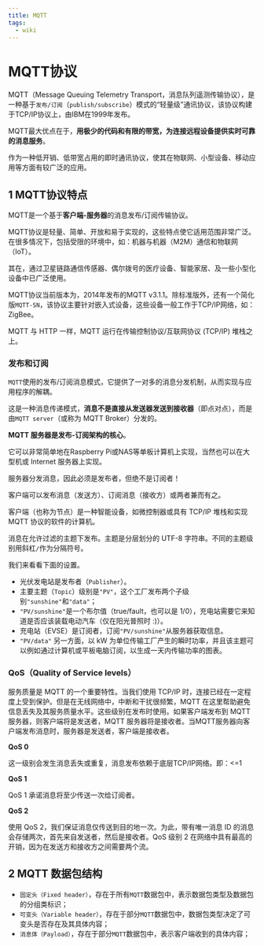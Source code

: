 ```yaml
---
title: MQTT
tags:
  - wiki
---
```


# MQTT协议

MQTT（Message Queuing Telemetry Transport，消息队列遥测传输协议），是一种基于`发布/订阅`（`publish/subscribe`）模式的“轻量级”通讯协议，该协议构建于TCP/IP协议上，由IBM在1999年发布。

MQTT最大优点在于，**用极少的代码和有限的带宽，为连接远程设备提供实时可靠的消息服务**。

作为一种低开销、低带宽占用的即时通讯协议，使其在物联网、小型设备、移动应用等方面有较广泛的应用。

## 1 MQTT协议特点

MQTT是一个基于**客户端-服务器**的消息发布/订阅传输协议。

MQTT协议是轻量、简单、开放和易于实现的，这些特点使它适用范围非常广泛。在很多情况下，包括受限的环境中，如：机器与机器（M2M）通信和物联网（IoT）。

其在，通过卫星链路通信传感器、偶尔拨号的医疗设备、智能家居、及一些小型化设备中已广泛使用。

MQTT协议当前版本为，2014年发布的MQTT v3.1.1。除标准版外，还有一个简化版`MQTT-SN`，该协议主要针对嵌入式设备，这些设备一般工作于TCP/IP网络，如：ZigBee。

MQTT 与 HTTP 一样，MQTT 运行在传输控制协议/互联网协议 (TCP/IP) 堆栈之上。

### 发布和订阅

`MQTT`使用的发布/订阅消息模式，它提供了一对多的消息分发机制，从而实现与应用程序的解耦。

这是一种消息传递模式，**消息不是直接从发送器发送到接收器**（即点对点），而是由`MQTT server`（或称为 MQTT Broker）分发的。

**MQTT 服务器是发布-订阅架构的核心**。

它可以非常简单地在Raspberry Pi或NAS等单板计算机上实现，当然也可以在大型机或 Internet 服务器上实现。

服务器分发消息，因此必须是发布者，但绝不是订阅者！

客户端可以发布消息（发送方）、订阅消息（接收方）或两者兼而有之。

客户端（也称为节点）是一种智能设备，如微控制器或具有 TCP/IP 堆栈和实现 MQTT 协议的软件的计算机。

消息在允许过滤的主题下发布。主题是分层划分的 UTF-8 字符串。不同的主题级别用斜杠`/`作为分隔符号。

我们来看看下面的设置。

- 光伏发电站是发布者（`Publisher`）。
- 主要主题（`Topic`）级别是`"PV"`，这个工厂发布两个子级别`"sunshine"`和`"data"`；
- `"PV/sunshine"`是一个布尔值（true/fault，也可以是 1/0），充电站需要它来知道是否应该装载电动汽车（仅在阳光普照时 :)）。
- 充电站（EVSE）是订阅者，订阅`"PV/sunshine"`从服务器获取信息。
- `"PV/data"` 另一方面，以 kW 为单位传输工厂产生的瞬时功率，并且该主题可以例如通过计算机或平板电脑订阅，以生成一天内传输功率的图表。

### QoS（Quality of Service levels）

服务质量是 MQTT 的一个重要特性。当我们使用 TCP/IP 时，连接已经在一定程度上受到保护。但是在无线网络中，中断和干扰很频繁，MQTT 在这里帮助避免信息丢失及其服务质量水平。这些级别在发布时使用。如果客户端发布到 MQTT 服务器，则客户端将是发送者，MQTT 服务器将是接收者。当MQTT服务器向客户端发布消息时，服务器是发送者，客户端是接收者。

**QoS 0**

这一级别会发生消息丢失或重复，消息发布依赖于底层TCP/IP网络。即：<=1

**QoS 1**

QoS 1 承诺消息将至少传送一次给订阅者。

**QoS 2**

使用 QoS 2，我们保证消息仅传送到目的地一次。为此，带有唯一消息 ID 的消息会存储两次，首先来自发送者，然后是接收者。QoS 级别 2 在网络中具有最高的开销，因为在发送方和接收方之间需要两个流。

## 2 MQTT 数据包结构

- `固定头（Fixed header）`，存在于所有`MQTT`数据包中，表示数据包类型及数据包的分组类标识；
- `可变头（Variable header）`，存在于部分`MQTT`数据包中，数据包类型决定了可变头是否存在及其具体内容；
- `消息体（Payload）`，存在于部分`MQTT`数据包中，表示客户端收到的具体内容；
